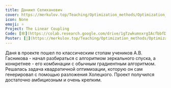 ```yaml
---
title: Даниил Селиханович
cover: https://merkulov.top/Teaching/Optimization_methods/Optimization_methods_____/Лучшие_проекты_по_оптимизации_2018/Даниил_Селиханович/selikhanovych.jpeg
icon: None
emoji: ⭐
Project: The Linear Coupling
Code: [🕸](https://colab.research.google.com/drive/1gTzwkumnxrgIAcfbbfDMC-Qs2otsZmhv#scrollTo=BtL8yFbf5qvc)
Poster: [📎](https://merkulov.top/Teaching/Optimization_methods/Optimization_methods_____/Лучшие_проекты_по_оптимизации_2018/Даниил_Селиханович/selikhanovych_poster.pdf)
---
```


Даня в проекте пошел по классическим стопам учеников А.В. Гасникова - начал разбираться с алгоритмом зеркального спуска, а конкретнее - его комбинации с обычным градиентным алгоритмом. Решалась задача квадратичной оптимизации, которую он сам генерировал с помощью разложения Холецкого. Проект получился достаточно амбициозным и очень крепким.
